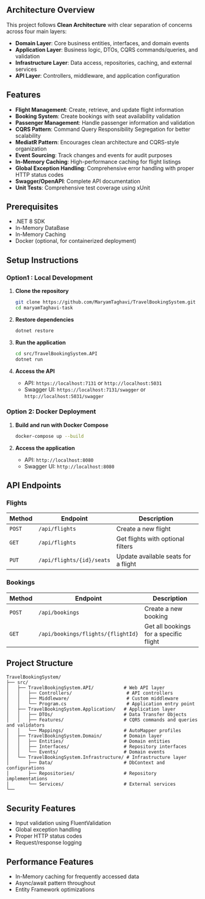 ## Architecture Overview

This project follows **Clean Architecture** with clear separation of concerns across four main layers:

- **Domain Layer**: Core business entities, interfaces, and domain events
- **Application Layer**: Business logic, DTOs, CQRS commands/queries, and validation
- **Infrastructure Layer**: Data access, repositories, caching, and external services
- **API Layer**: Controllers, middleware, and application configuration
  
## Features

- **Flight Management**: Create, retrieve, and update flight information
- **Booking System**: Create bookings with seat availability validation
- **Passenger Management**: Handle passenger information and validation
- **CQRS Pattern**: Command Query Responsibility Segregation for better scalability
- **MediatR Pattern**: Encourages clean architecture and CQRS-style organization
- **Event Sourcing**: Track changes and events for audit purposes
- **In-Memory Caching**: High-performance caching for flight listings
- **Global Exception Handling**: Comprehensive error handling with proper HTTP status codes
- **Swagger/OpenAPI**: Complete API documentation
- **Unit Tests**: Comprehensive test coverage using xUnit

## Prerequisites

- .NET 8 SDK
- In-Memory DataBase
- In-Memory Caching
- Docker (optional, for containerized deployment)

## Setup Instructions

### Option1 : Local Development

1. **Clone the repository**
   ```bash
   git clone https://github.com/MaryamTaghavi/TravelBookingSystem.git
   cd maryamTaghavi-task
   ```

2. **Restore dependencies**
   ```bash
   dotnet restore
   ```

3. **Run the application**
   ```bash
   cd src/TravelBookingSystem.API
   dotnet run
   ```

4. **Access the API**
   - API: `https://localhost:7131` or `http://localhost:5031`
   - Swagger UI: `https://localhost:7131/swagger` or `http://localhost:5031/swagger`

### Option 2: Docker Deployment

1. **Build and run with Docker Compose**
   ```bash
   docker-compose up --build
   ```

2. **Access the application**
   - API: `http://localhost:8080`
   - Swagger UI: `http://localhost:8080`
     
## API Endpoints

### Flights

| Method | Endpoint | Description |
|--------|----------|-------------|
| `POST` | `/api/flights` | Create a new flight |
| `GET` | `/api/flights` | Get flights with optional filters |
| `PUT` | `/api/flights/{id}/seats` | Update available seats for a flight |

### Bookings

| Method | Endpoint | Description |
|--------|----------|-------------|
| `POST` | `/api/bookings` | Create a new booking |
| `GET` | `/api/bookings/flights/{flightId}` | Get all bookings for a specific flight |

## Project Structure

```
TravelBookingSystem/
├── src/
│   ├── TravelBookingSystem.API/           # Web API layer
│   │   ├── Controllers/                    # API controllers
│   │   ├── Middleware/                     # Custom middleware
│   │   └── Program.cs                      # Application entry point
│   ├── TravelBookingSystem.Application/   # Application layer
│   │   ├── DTOs/                          # Data Transfer Objects
│   │   ├── Features/                      # CQRS commands and queries and validators
│   │   └── Mappings/                      # AutoMapper profiles
│   ├── TravelBookingSystem.Domain/        # Domain layer
│   │   ├── Entities/                      # Domain entities
│   │   ├── Interfaces/                    # Repository interfaces
│   │   └── Events/                        # Domain events
│   └── TravelBookingSystem.Infrastructure/ # Infrastructure layer
│       ├── Data/                          # DbContext and configurations
│       ├── Repositories/                  # Repository implementations
│       └── Services/                      # External services
└──
```

## Security Features

- Input validation using FluentValidation
- Global exception handling
- Proper HTTP status codes
- Request/response logging

## Performance Features

- In-Memory caching for frequently accessed data
- Async/await pattern throughout
- Entity Framework optimizations
